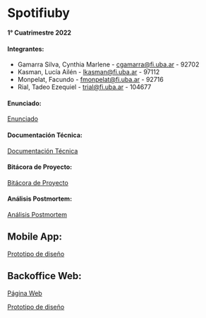 # Spotifiuby

**1° Cuatrimestre 2022**

#### Integrantes:
 - Gamarra Silva, Cynthia Marlene - cgamarra@fi.uba.ar - 92702
 - Kasman, Lucía Ailén - lkasman@fi.uba.ar - 97112
 - Monpelat, Facundo - fmonpelat@fi.uba.ar - 92716
 - Rial, Tadeo Ezequiel - trial@fi.uba.ar - 104677


#### Enunciado:
[Enunciado](https://taller-de-programacion-2.github.io/works/statement/2022/1/enunciado/)


#### Documentación Técnica:
[Documentación Técnica](https://docs.google.com/document/d/1qeX7vw8qlUQgJsBhi18os4CbqxRVpZRRj_UytfjOuyE/edit?usp=sharing)


#### Bitácora de Proyecto:
[Bitácora de Proyecto](https://docs.google.com/document/d/1udH3vo1as1M9LiJog50_Muba_CU7wyZW-FmnDwvOJXI/edit?usp=sharing)

#### Análisis Postmortem:
[Análisis Postmortem](https://docs.google.com/document/d/1R0dMs4dplAnt673ocOWQm13qIdXwZ9sP6pmmhlHIkLs/edit)

## Mobile App:
[Prototipo de diseño](https://balsamiq.cloud/s4o4eyg/phcxro2)

## Backoffice Web:
[Página Web](https://backoffice-weld.vercel.app/)

[Prototipo de diseño](https://balsamiq.cloud/s4o4eyg/p9pks1)
